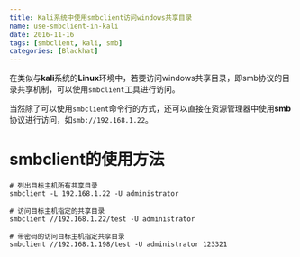 ```yaml
---
title: Kali系统中使用smbclient访问windows共享目录
name: use-smbclient-in-kali
date: 2016-11-16
tags: [smbclient, kali, smb]
categories: [Blackhat]
---
```



在类似与**kali**系统的**Linux**环境中，若要访问windows共享目录，即smb协议的目录共享机制，可以使用`smbclient`工具进行访问。

当然除了可以使用`smbclient`命令行的方式，还可以直接在资源管理器中使用**smb**协议进行访问，如`smb://192.168.1.22`。

# smbclient的使用方法

```shell
# 列出目标主机所有共享目录
smbclient -L 192.168.1.22 -U administrator

# 访问目标主机指定的共享目录
smbclient //192.168.1.22/test -U administrator

# 带密码的访问目标主机指定共享目录
smbclient //192.168.1.198/test -U administrator 123321
```

